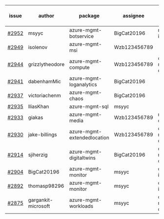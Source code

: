 | issue | author | package | assignee | bot advice | created date of issue | target release date | date from target |
| ------ | ------ | ------ | ------ | ------ | ------ | ------ | :-----: |
| [#2952](https://github.com/Azure/sdk-release-request/issues/2952) | msyyc | azure-mgmt-botservice | BigCat20196 | new issue. | 06-27 | 07-11 |  |
| [#2949](https://github.com/Azure/sdk-release-request/issues/2949) | isolenov | azure-mgmt-msi | Wzb123456789 |  | 06-24 | 07-12 |  |
| [#2944](https://github.com/Azure/sdk-release-request/issues/2944) | grizzlytheodore | azure-mgmt-compute | Wzb123456789 | close to release date.  | 06-23 | 06-30 | 2 |
| [#2941](https://github.com/Azure/sdk-release-request/issues/2941) | dabenhamMic | azure-mgmt-loganalytics | BigCat20196 |  | 06-23 | 07-07 |  |
| [#2937](https://github.com/Azure/sdk-release-request/issues/2937) | victoriachenm | azure-mgmt-chaos | BigCat20196 |  | 06-22 | 07-01 |  |
| [#2935](https://github.com/Azure/sdk-release-request/issues/2935) | IliasKhan | azure-mgmt-sql | msyyc |  | 06-22 | 07-05 |  |
| [#2933](https://github.com/Azure/sdk-release-request/issues/2933) | giakas | azure-mgmt-media | Wzb123456789 | new comment. | 06-21 | 06-23 |  |
| [#2930](https://github.com/Azure/sdk-release-request/issues/2930) | jake-billings | azure-mgmt-extendedlocation | Wzb123456789 | close to release date.  | 06-20 | 06-27 | 0 |
| [#2914](https://github.com/Azure/sdk-release-request/issues/2914) | sjiherzig | azure-mgmt-digitaltwins | BigCat20196 | close to release date.  | 06-13 | 06-30 | 2 |
| [#2904](https://github.com/Azure/sdk-release-request/issues/2904) | BigCat20196 | azure-mgmt-monitor | msyyc | duplicated issue  <br> | 06-09 | 06-23 |  |
| [#2892](https://github.com/Azure/sdk-release-request/issues/2892) | thomasp98296 | azure-mgmt-monitor | msyyc | duplicated issue  <br> | 06-06 | 06-20 |  |
| [#2875](https://github.com/Azure/sdk-release-request/issues/2875) | gargankit-microsoft | azure-mgmt-workloads | msyyc | close to release date.  | 06-03 | 06-30 | 2 |
